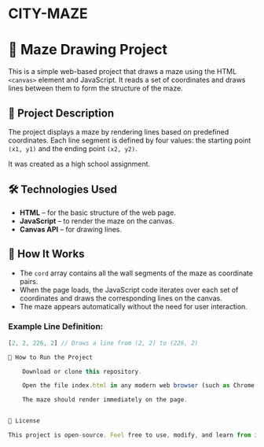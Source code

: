 # CITY-MAZE
# 🧭 Maze Drawing Project

This is a simple web-based project that draws a maze using the HTML `<canvas>` element and JavaScript. It reads a set of coordinates and draws lines between them to form the structure of the maze.

## 📌 Project Description

The project displays a maze by rendering lines based on predefined coordinates. Each line segment is defined by four values: the starting point `(x1, y1)` and the ending point `(x2, y2)`.

It was created as a high school assignment.

## 🛠️ Technologies Used

- **HTML** – for the basic structure of the web page.
- **JavaScript** – to render the maze on the canvas.
- **Canvas API** – for drawing lines.

## 🧩 How It Works

- The `cord` array contains all the wall segments of the maze as coordinate pairs.
- When the page loads, the JavaScript code iterates over each set of coordinates and draws the corresponding lines on the canvas.
- The maze appears automatically without the need for user interaction.

### Example Line Definition:

```js
[2, 2, 226, 2] // Draws a line from (2, 2) to (226, 2)

🚀 How to Run the Project

    Download or clone this repository.

    Open the file index.html in any modern web browser (such as Chrome or Firefox).

    The maze should render immediately on the page.


📄 License

This project is open-source. Feel free to use, modify, and learn from it. 
